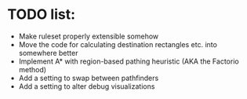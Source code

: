 # TODO list:

- Make ruleset properly extensible somehow
- Move the code for calculating destination rectangles etc. into somewhere better
- Implement A* with region-based pathing heuristic (AKA the Factorio method)
- Add a setting to swap between pathfinders
- Add a setting to alter debug visualizations
